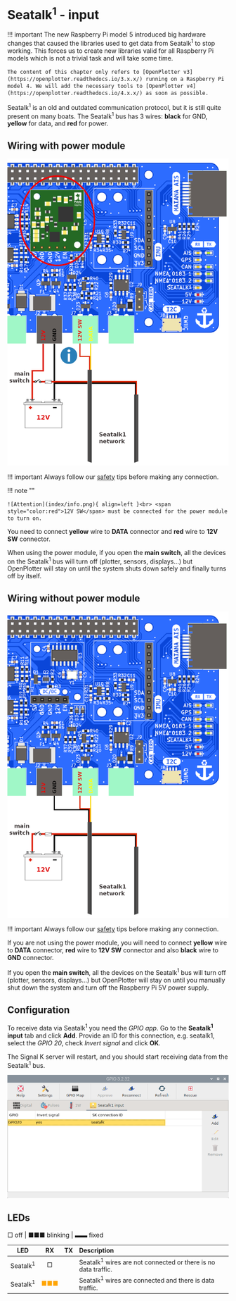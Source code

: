 # Seatalk<sup>1</sup> - input

!!! important
    The new Raspberry Pi model 5 introduced big hardware changes that caused the libraries used to get data from Seatalk<sup>1</sup>  to stop working. This forces us to create new libraries valid for all Raspberry Pi models which is not a trivial task and will take some time.

    The content of this chapter only refers to [OpenPlotter v3](https://openplotter.readthedocs.io/3.x.x/) running on a Raspberry Pi model 4. We will add the necessary tools to [OpenPlotter v4](https://openplotter.readthedocs.io/4.x.x/) as soon as possible.


Seatalk<sup>1</sup> is an old and outdated communication protocol, but it is still quite present on many boats. The Seatalk<sup>1</sup> bus has 3 wires: **black** for GND, **yellow** for data, and **red** for power.

## Wiring with power module

![Wiring with power module](seatalk/seatalk-dcdc.png)

!!! important
    Always follow our [safety](index.md#safety) tips before making any connection.

!!! note ""

    ![Attention](index/info.png){ align=left }<br> <span style="color:red">12V SW</span> must be connected for the power module to turn on.

You need to connect **yellow** wire to **DATA** connector and **red** wire to **12V SW** connector.

When using the power module, if you open the **main switch**, all the devices on the Seatalk<sup>1</sup> bus will turn off (plotter, sensors, displays...) but OpenPlotter will stay on until the system shuts down safely and finally turns off by itself.

## Wiring without power module

![Wiring without power module](seatalk/seatalk-no-dcdc.png)

!!! important
    Always follow our [safety](index.md#safety) tips before making any connection.
    
If you are not using the power module, you will need to connect **yellow** wire to **DATA** connector, **red** wire to **12V SW** connector and also **black** wire to **GND** connector.

If you open the **main switch**, all the devices on the Seatalk<sup>1</sup> bus will turn off (plotter, sensors, displays...) but OpenPlotter will stay on until you manually shut down the system and turn off the Raspberry Pi 5V power supply.

## Configuration

To receive data via Seatalk<sup>1</sup> you need the *GPIO app*. Go to the **Seatalk<sup>1</sup> input** tab and click **Add**. Provide an ID for this connection, e.g. seatalk1, select the *GPIO 20*, check *Invert signal* and click **OK**.

The Signal K server will restart, and you should start receiving data from the Seatalk<sup>1</sup> bus.

![Configuration](seatalk/seatalk1.png)

## LEDs

□ off | ■■■ blinking |  ▬▬ fixed

|LED|RX|TX|Description|
|:--:|:--:|:--:|:---|
| Seatalk<sup>1</sup>  | □ |  |Seatalk<sup>1</sup> wires are not connected or there is no data traffic.|
| Seatalk<sup>1</sup>  |<span style="color:orange">■■■</span>|  |Seatalk<sup>1</sup> wires are connected and there is data traffic.|